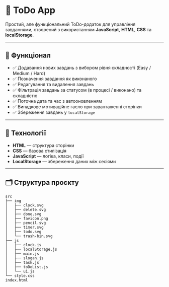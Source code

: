 # 📝 ToDo App

Простий, але функціональний ToDo-додаток для управління завданнями, створений з використанням **JavaScript**, **HTML**, **CSS** та **localStorage**.

---

## 🚀 Функціонал

- ✅ Додавання нових завдань з вибором рівня складності (Easy / Medium / Hard)
- ✅ Позначення завдання як виконаного
- ✅ Редагування та видалення завдань
- ✅ Фільтрація завдань за статусом (в процесі / виконано) та складністю
- ✅ Поточна дата та час з автооновленням
- ✅ Випадкове мотиваційне гасло при завантаженні сторінки
- ✅ Збереження завдань у `localStorage`

---

## 🧠 Технології

- **HTML** — структура сторінки
- **CSS** — базова стилізація
- **JavaScript** — логіка, класи, події
- **LocalStorage** — збереження даних між сесіями

---

## 🗂️ Структура проєкту
```
src
├── img
│   ├── clock.svg
│   ├── delete.svg
│   ├── done.svg
│   ├── favicon.png
│   ├── pencil.svg
│   ├── timer.svg
│   ├── todo.svg
│   └── trash-bin.svg
├── js
│   ├── clock.js
│   ├── localStorage.js
│   ├── main.js
│   ├── slogan.js
│   ├── task.js
│   ├── toDoList.js
│   └── ui.js
└── style.css
index.html
```
